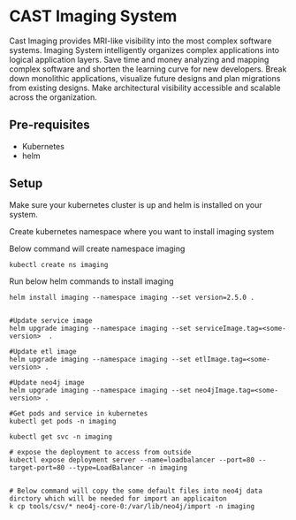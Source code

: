 # CAST Imaging System

Cast Imaging provides MRI-like visibility into the most complex software systems. Imaging System intelligently organizes complex applications into logical application layers. Save time and money analyzing and mapping complex software and shorten the learning curve for new developers. Break down monolithic applications, visualize future designs and plan migrations from existing designs. Make architectural visibility accessible and scalable across the organization.

## Pre-requisites

- Kubernetes
- helm

## Setup

Make sure your kubernetes cluster is up and helm is installed on your system.

Create kubernetes namespace where you want to install imaging system

Below command will create namespace imaging
```
kubectl create ns imaging

```

Run below helm commands to install imaging
```
helm install imaging --namespace imaging --set version=2.5.0 .


#Update service image
helm upgrade imaging --namespace imaging --set serviceImage.tag=<some-version>  .

#Update etl image
helm upgrade imaging --namespace imaging --set etlImage.tag=<some-version> .

#Update neo4j image
helm upgrade imaging --namespace imaging --set neo4jImage.tag=<some-version> .

#Get pods and service in kubernetes 
kubectl get pods -n imaging

kubectl get svc -n imaging

# expose the deployment to access from outside
kubectl expose deployment server --name=loadbalancer --port=80 --target-port=80 --type=LoadBalancer -n imaging


# Below command will copy the some default files into neo4j data dirctory which will be needed for import an applicaiton
k cp tools/csv/* neo4j-core-0:/var/lib/neo4j/import -n imaging
```